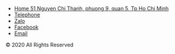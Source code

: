 <!DOCTYPE html>
<html>
<head>
    <meta charset="utf-8" />
    <meta name="author" content="Script Tutorials" />
    <meta name="viewport" content="width=device-width, initial-scale=1.0, maximum-scale=1.0, user-scalable=no">
    <!-- css font and stylesheet -->
    <link href="css/styles.css" rel="stylesheet">
</head>
<body>
    <!-- Your custom main content is here -->
    <footer>
        <div class="splitter"></div>
        <ul>
            <!-- three footer columns are here -->
        </ul>
     <div class="bar">
            <div class="bar-wrap">
                <ul class="links"> <!-- footer menu -->
                    <li><a href="#">Home 51 Nguyen Chi Thanh, phuong 9, quan 5, Tp Ho Chi Minh</li>
                    <li><a href="#">Telephone</a></li>
                    <li><a href="#">Zalo</a></li>
                    <li><a href="#">Facebook</a></li>
                    <li><a href="#">Email</a></li>
                </ul>
                <div class="social">
                    <!-- social icons are here -->
                </div>
                <div class="clear"></div>
                <div class="copyright">&copy;  2020 All Rights Reserved</div>
            </div>
        </div>
    </footer>
</body>
</html>
